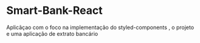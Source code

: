 # Smart-Bank-React
Aplicãçao com o foco na implementação do styled-components , o projeto e  uma aplicação de extrato bancário 
